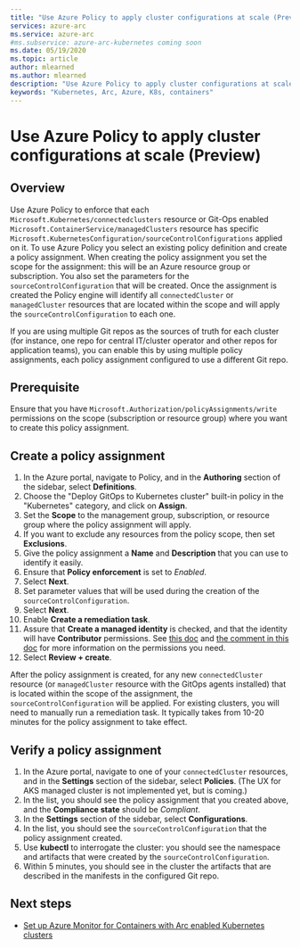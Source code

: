 ```yaml
---
title: "Use Azure Policy to apply cluster configurations at scale (Preview)"
services: azure-arc
ms.service: azure-arc
#ms.subservice: azure-arc-kubernetes coming soon
ms.date: 05/19/2020
ms.topic: article
author: mlearned
ms.author: mlearned
description: "Use Azure Policy to apply cluster configurations at scale"
keywords: "Kubernetes, Arc, Azure, K8s, containers"
---
```


# Use Azure Policy to apply cluster configurations at scale (Preview)

## Overview

Use Azure Policy to enforce that each `Microsoft.Kubernetes/connectedclusters` resource or Git-Ops enabled `Microsoft.ContainerService/managedClusters` resource has specific `Microsoft.KubernetesConfiguration/sourceControlConfigurations` applied on it. To use Azure Policy you select an existing policy definition and create a policy assignment. When creating the policy assignment you set the scope for the assignment: this will be an Azure resource group or subscription. You also set the parameters for the `sourceControlConfiguration` that will be created. Once the assignment is created the Policy engine will identify all `connectedCluster` or `managedCluster` resources that are located within the scope and will apply the `sourceControlConfiguration` to each one.

If you are using multiple Git repos as the sources of truth for each cluster (for instance, one repo for central IT/cluster operator and other repos for application teams), you can enable this by using multiple policy assignments, each policy assignment configured to use a different Git repo.

## Prerequisite

Ensure that you have `Microsoft.Authorization/policyAssignments/write` permissions on the scope (subscription or resource group) where you want to create this policy assignment.

## Create a policy assignment

1. In the Azure portal, navigate to Policy, and in the **Authoring** section of the sidebar, select **Definitions**.
2. Choose the "Deploy GitOps to Kubernetes cluster" built-in policy in the "Kubernetes" category, and click on **Assign**.
3. Set the **Scope** to the management group, subscription, or resource group where the policy assignment will apply.
4. If you want to exclude any resources from the policy scope, then set **Exclusions**.
5. Give the policy assignment a **Name** and **Description** that you can use to identify it easily.
6. Ensure that **Policy enforcement** is set to *Enabled*.
7. Select **Next**.
8. Set parameter values that will be used during the creation of the `sourceControlConfiguration`.
9. Select **Next**.
10. Enable **Create a remediation task**.
11. Assure that **Create a managed identity** is checked, and that the identity will have **Contributor** permissions. See [this doc](../../governance/policy/assign-policy-portal.md) and [the comment in this doc](../../governance/policy/how-to/remediate-resources.md) for more information on the permissions you need.
12. Select **Review + create**.

After the policy assignment is created, for any new `connectedCluster` resource (or `managedCluster` resource with the GitOps agents installed) that is located within the scope of the assignment, the `sourceControlConfiguration` will be applied. For existing clusters, you will need to manually run a remediation task. It typically takes from 10-20 minutes for the policy assignment to take effect.

## Verify a policy assignment

1. In the Azure portal, navigate to one of your `connectedCluster` resources, and in the **Settings** section of the sidebar, select **Policies**. (The UX for AKS managed cluster is not implemented yet, but is coming.)
2. In the list, you should see the policy assignment that you created above, and the **Compliance state** should be *Compliant*.
3. In the **Settings** section of the sidebar, select **Configurations**.
4. In the list, you should see the `sourceControlConfiguration` that the policy assignment created.
5. Use **kubectl** to interrogate the cluster: you should see the namespace and artifacts that were created by the `sourceControlConfiguration`.
6. Within 5 minutes, you should see in the cluster the artifacts that are described in the manifests in the configured Git repo.

## Next steps

* [Set up Azure Monitor for Containers with Arc enabled Kubernetes clusters](../../azure-monitor/insights/container-insights-enable-arc-enabled-clusters.md)
